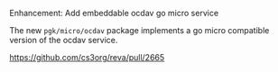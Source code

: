 Enhancement: Add embeddable ocdav go micro service

The new `pgk/micro/ocdav` package implements a go micro compatible version of the ocdav service.

https://github.com/cs3org/reva/pull/2665
